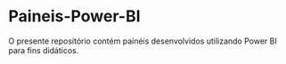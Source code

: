 # Paineis-Power-BI
O presente repositório contém painéis desenvolvidos utilizando Power BI para fins didáticos.  
